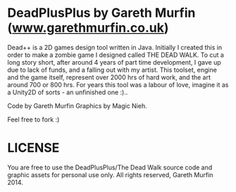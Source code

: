 DeadPlusPlus by Gareth Murfin (www.garethmurfin.co.uk)
====================================================

Dead++ is a 2D games design tool written in Java. Initially I created this in order to make a zombie game I designed called THE DEAD WALK. To cut a long story short, after around 4 years of part time development, I gave up due to lack of funds, and a falling out with my artist. 
This toolset, engine and the game itself, represent over 2000 hrs of hard work, and the art around 700 or 800 hrs. For years this tool was a labour of love, imagine it as a Unity2D of sorts - an unfinished one :).. 

Code by Gareth Murfin 
Graphics by Magic Nieh.

Feel free to fork :)

LICENSE
====================================================
You are free to use the DeadPlusPlus/The Dead Walk source code and graphic assets for personal use only. All rights reserved, Gareth Murfin 2014.

